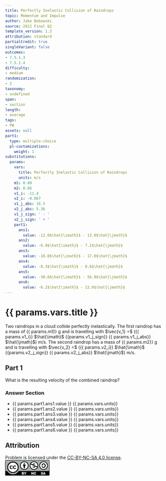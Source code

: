 ```yaml
---
title: Perfectly Inelastic Collision of Raindrops
topic: Momentum and Impulse
author: Jake Bobowski
source: 2012 Final Q2
template_version: 1.3
attribution: standard
partialCredit: true
singleVariant: false
outcomes:
- 7.5.1.3
- 7.5.1.4
difficulty:
- medium
randomization:
- 2
taxonomy:
- undefined
span:
- section
length:
- average
tags:
- PW
assets: null
part1:
  type: multiple-choice
  pl-customizations:
    weight: 1
substitutions:
  params:
    vars:
      title: Perfectly Inelastic Collision of Raindrops
      units: m/s
    m1: 0.89
    m2: 0.66
    v1_i: -11.4
    v2_i: -0.867
    v1_j_abs: 16.5
    v2_j_abs: 5.36
    v1_j_sign: ' - '
    v2_j_sign: ' + '
    part1:
      ans1:
        value: -12.0$\hat{\imath}$ - 13.0$\hat{\jmath}$
      ans2:
        value: -6.9$\hat{\imath}$ - 7.2$\hat{\jmath}$
      ans3:
        value: -16.0$\hat{\imath}$ - 17.0$\hat{\jmath}$
      ans4:
        value: -8.3$\hat{\imath}$ - 8.6$\hat{\jmath}$
      ans5:
        value: -30.0$\hat{\imath}$ - 56.0$\hat{\jmath}$
      ans6:
        value: -6.2$\hat{\imath}$ - 12.0$\hat{\jmath}$
---
```

# {{ params.vars.title }}
Two raindrops in a cloud collide perfectly inelastically. The first raindrop has a mass of {{ params.m1}} g and is travelling with $\vec{v_1} =$ ({{ params.v1_i}} $\hat{\imath}$ {{params.v1_j_sign}} {{ params.v1_j_abs}} $\hat{\jmath}$) m/s.
The second raindrop has a mass of {{ params.m2}} g and is travelling with $\vec{v_2} =$ ({{ params.v2_i}} $\hat{\imath}$ {{params.v2_j_sign}} {{ params.v2_j_abs}} $\hat{\jmath}$) m/s.

## Part 1

What is the resulting velocity of the combined raindrop?

### Answer Section

- {{ params.part1.ans1.value }} {{ params.vars.units}}
- {{ params.part1.ans2.value }} {{ params.vars.units}}
- {{ params.part1.ans3.value }} {{ params.vars.units}}
- {{ params.part1.ans4.value }} {{ params.vars.units}}
- {{ params.part1.ans5.value }} {{ params.vars.units}}
- {{ params.part1.ans6.value }} {{ params.vars.units}}

## Attribution

Problem is licensed under the [CC-BY-NC-SA 4.0 license](https://creativecommons.org/licenses/by-nc-sa/4.0/).<br> ![The Creative Commons 4.0 license requiring attribution-BY, non-commercial-NC, and share-alike-SA license.](https://raw.githubusercontent.com/firasm/bits/master/by-nc-sa.png)